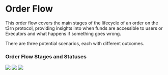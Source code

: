 # Order Flow

This order flow covers the main stages of the lifecycle of an order on the t3rn protocol, providing insights into when funds are accessible to users or Executors and what happens if something goes wrong.

There are three potential scenarios, each with different outcomes.

### Order Flow Stages and Statuses

<img src="/img/Order_CorrectFlow.png"/>
<img src="/img/Order_IssuesFlow.png"/>
<img src="/img/Order_IssuesFlow-1.png"/>
